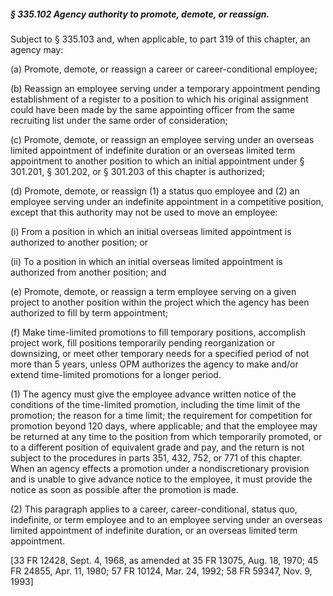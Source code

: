 ##### § 335.102 Agency authority to promote, demote, or reassign. #####

Subject to § 335.103 and, when applicable, to part 319 of this chapter, an agency may:

(a) Promote, demote, or reassign a career or career-conditional employee;

(b) Reassign an employee serving under a temporary appointment pending establishment of a register to a position to which his original assignment could have been made by the same appointing officer from the same recruiting list under the same order of consideration;

(c) Promote, demote, or reassign an employee serving under an overseas limited appointment of indefinite duration or an overseas limited term appointment to another position to which an initial appointment under § 301.201, § 301.202, or § 301.203 of this chapter is authorized;

(d) Promote, demote, or reassign (1) a status quo employee and (2) an employee serving under an indefinite appointment in a competitive position, except that this authority may not be used to move an employee:

(i) From a position in which an initial overseas limited appointment is authorized to another position; or

(ii) To a position in which an initial overseas limited appointment is authorized from another position; and

(e) Promote, demote, or reassign a term employee serving on a given project to another position within the project which the agency has been authorized to fill by term appointment;

(f) Make time-limited promotions to fill temporary positions, accomplish project work, fill positions temporarily pending reorganization or downsizing, or meet other temporary needs for a specified period of not more than 5 years, unless OPM authorizes the agency to make and/or extend time-limited promotions for a longer period.

(1) The agency must give the employee advance written notice of the conditions of the time-limited promotion, including the time limit of the promotion; the reason for a time limit; the requirement for competition for promotion beyond 120 days, where applicable; and that the employee may be returned at any time to the position from which temporarily promoted, or to a different position of equivalent grade and pay, and the return is not subject to the procedures in parts 351, 432, 752, or 771 of this chapter. When an agency effects a promotion under a nondiscretionary provision and is unable to give advance notice to the employee, it must provide the notice as soon as possible after the promotion is made.

(2) This paragraph applies to a career, career-conditional, status quo, indefinite, or term employee and to an employee serving under an overseas limited appointment of indefinite duration, or an overseas limited term appointment.

[33 FR 12428, Sept. 4, 1968, as amended at 35 FR 13075, Aug. 18, 1970; 45 FR 24855, Apr. 11, 1980; 57 FR 10124, Mar. 24, 1992; 58 FR 59347, Nov. 9, 1993]